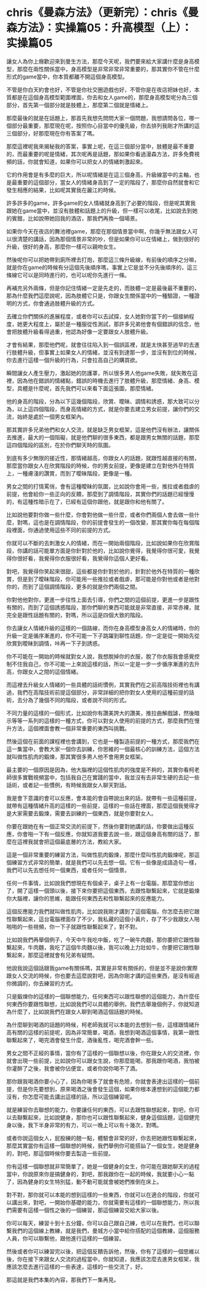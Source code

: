 # chris《曼森方法》（更新完）：chris《曼森方法》：实操篇05：升高模型（上）：实操篇05

讓女人為你上癮歡迎來到曼生方法，那麼今天呢，我們要來給大家講什麼是身高模型，那麼在兩性關係當中，身高模型是非常非常非常重要的，那其實你不管在什麼形式的game當中，你本質都離不開這個身高模型。

不管是你白天約會也好，不管是你社交圈遊戲也好，不管你是在夜店把妹也好，本質都是在這個身高模型範圍裡面，你去和女人game的，那麼身高模型呢分為三個部分，首先第一個部分就是肢體上，那麼第二個就是情緒上。

那麼最後的就是在話題上，那首先我想先問問大家一個問題，我想請問各位，哪一個部分最重要，那麼現在呢，按照你心目當中的優先級，你去排列我剛才所講的這三個部分，好那麼現在你有答案了嗎。

那麼這裡呢我來揭秘我的答案，事實上呢，在這三個部分當中，肢體是最不重要的，而最重要的呢是情緒，其次呢再是話題，那如果你看過漫森方法，許多免費視頻的話，你就會知道，如果你可以把女人的情緒刺激起來。

它的作用會是有多麼的巨大，所以呢情緒是在這三個身高，升級線當中的主軸，也是最重要的這個部分，當女人的情緒身高到了一定的階段了，那麼你自然就會和它發生相應的結果，比如呢其實我在麗江的時候。

許多許多的game，許多game的女人情緒就身高到了必要的階段，但是呢其實我跟她在game當中，並沒有肢體和話題上的升級，但一樣可以收尾，比如說去到她的賓館，比如說帶她回我的酒店，那我們再換一個場景。

如果你今天在夜店的舞池裡game，那麼在那個情景當中啊，你幾乎無法跟女人可以很清楚的講話，因為那個情景非常的吵，但是如果你可以在情緒上，做到很好的升級，很好的身高，那麼你一樣可以親吻女生。

然後呢你可以把她帶到廁所裡去打炮，那麼這三條升級線，有前後的順序之分嘛，就是你在game的時候有分這個先後順序嗎，事實上它是並不分先後順序的，這三條線它可以是同時進行的，也可以呢你先進行一條。

再補充另外兩條，但是你記住情緒一定是先走的，而肢體一定是最後最不重要的，那為什麼我們這麼說呢，因為肢體它只是，你跟女生關係當中的一種驗證，一種證明的方式，你會通過肢體升級的方式。

去確立你們關係的進展程度，或者你可以去試探，女人她對你當下的一個接納程度，她更大程度上，屬於是一種服從性測試，那許多兄弟他會有個錯誤的信念，他會把肢體升級看得過重，他認為好像一定要跟女人肢體升級。

才會有結果，那麼他們呢，就會往往陷入到一個誤區裡，就是太快甚至過早的去進行肢體升級，但事實上如果女人的情緒，並沒有到達那一步，並沒有到位的時候，你去進行這樣一個升級的行為，只會拉高自己的購買欲。

瞬間讓女人產生壓力，激起她的防護罩，所以很多男人他game失敗，就失敗在這裡，因為他在錯誤的情緒點，錯誤的時機去進行了肢體升級，那麼情緒、身高、模型，具體是什麼呢，首先我們可以來看下面這張圖，那麼情緒。

他的身高的階段，分為以下這幾個階段，欣賞、曖昧、調情和誘惑，那大致可以分為，以上這四個階段，而身高情緒的方式，就是你要去建立男女前提，讓你們的交流，始終是處於一個男女框架內。

那其實許多兄弟他們和女人交流，就是缺乏男女框架，這是他們沒有辦法，讓關係去推進，最大的一個阻礙，就是他們聊的很多東西，都是跟男女無關的話題，那麼這四個階段的區別，在於你們聊天時的氛圍。

到底有多少無限的接近性，那情緒越高，你跟女人的話題，就跟性越直接的有關，那麼當你跟女人在欣賞階段的時候，你的男女前提，更像是建立在對他外在特質上，一種膚淺的讚賞，而到了曖昧階段，更像是一種。

男女之間的打情罵俏，會有這種曖昧的氛圍，比如說你會用一些，推拉或者戲虐的前提，他會給你一些正向的反饋，那麼到了調情階段，其實你們的話題已經慢慢的，有這種性暗示在了，已經有這個你跟他，就是跟你和他有關了。

比如說他要對你做一些什麼，你會對他做一些什麼，或者你們兩個人會去做一些什麼，對嗎，這也是在調情階段，你的前提會發生的一個改變，那其實你每在每個階段裡面，你通過使用這些不同的前提的方式。

你就可以不斷的去刺激女人的情緒，而在一開始兩個階段，比如說如果你在欣賞階段，你講的話可能單方面是你針對於他的，比如說你覺得，我覺得你很可愛，我覺得你很好看，我覺得你衣服很好看，我覺得你這個人更好看。

對吧，我覺得你笑起來很甜，這些都是你針對於他的，針對於他外在特質的一種欣賞，但是到了曖昧階段，你可能用一些推拉或者戲虐，那可能是你對他或者是他對你的，而到了這個調情階段，更多的就是你們兩個之間。

你對他他對你，更進一步往性上面去引導，你們之間的這個前提，更進一步是跟性有關的，而到了這個誘惑階段，那你們聊的東西可能就是非常直接，非常赤裸，就完全是跟性話題有關的，對嗎，所以這是四個大致的階段。

你去讓女人情緒升級的這樣的一個路線，而你在身高模型身高女人的情緒時，你的升級一定是循序漸進的，你不可能一下子跳躍到聊性話題，你一定是從一開始先從欣賞到曖昧到調情，咔再一下子到誘惑。

你不可能在一開始的時候就對女人說，我想脫掉你的衣服，脫了你衣服我會感覺控制不住我自己，你不可能一上來說這樣的話，所以一定是一步一步循序漸進的去升高，你跟女人之間的這個情緒。

而這裡去升級女人情緒的一些具體的話術慣例，其實我們在之前高階技術裡也有講過，我們在高階技術前提這個部分，非常詳細的把你對女人使用的這種前提的話術，去分為了幾個不同的階段，或者說不同的形式。

不同力量的這樣的一個形式，比如說你有讚美誇大的讚美，推拉曲解戲謔，然後暗示等等一系列的這樣的一種方式，你可以對女人使用的前提的方式，那麼我們在慢升方法，這個裡面會教一個非常重要的東西叫挑戰。

然後這個在前面的課程裡也會講到，它也是一種製造前提的一種方式，那麼我們在這一集當中，會教大家一個你去訓練，你思維的一個最核心的訓練方法，這個方法就叫做性肌肉的鍛煉，那其實很多男人他不會用男女框架。

最主要的一個原因是因為，他大腦裡的這個性肌肉的強度是不夠的，其實你看柯老師很多實戰視頻當中，包括我自己在實踐的當中，我並沒有去非常生硬的去記一些話術，或者記一些慣例，有時候我跟女人聊天對話。

我是會下意識的會可以反應，會本能的會自帶說出來的話，就帶有一些這種前提，就帶有這種情緒升高的這樣的一些前提，這樣的一些話在裡面，那麼這個我覺得才是大家需要去鍛煉，需要去訓練的一個東西，就是你要對女人。

你要在跟她在有一個正常交流的前提下，然後你要對她講的話，你要做出這種反應，你會啪一下有一個反應，你就知道我要去說一些，跟這個身高有關的話了，那麼在這裡我就會把這個最底層的方法，教給大家。

這是一個非常重要的練習方法，叫做性肌肉鍛煉，那麼什麼叫性肌肉鍛煉呢，那這個練習方式非常的簡單，就是我們可以先去想一個，它有一些像是成語造句一樣，我們可以先去想任何一個東西，或者任何一個情景。

任何一件事情，比如說我們想現在有個桌子，桌子上有一台電腦，那麼當你想出了，開了這樣一個頭以後，接下來你要把這個東西，去跟性聯繫起來，它就是鍛煉你大腦裡，讓你的思維，能跟任何東西去和性聯繫起來的反應能力。

這個反應能力我們就叫做性肌肉，比如說我剛才講到了這個電腦，你怎麼去把它跟性聯繫起來，這台電腦裡面存了不少，我私藏的這個小黃片，存了不少我跟女人啪啪啪的一些視頻，你一下子就跟性聯繫起來了，對不對。

比如說我們再舉個例子，今天中午我吃中飯，吃了一碗牛肉麵，那你要把它跟性聯繫起來，牛肉麵，我吃了這個牛肉麵以後，我可以晚上力壯如牛，你要把它跟性聯繫起來，那麼這裡就會有兄弟有疑問。

他說我說這個話跟我game有關係嗎，其實是非常有關係的，但是並不是說你實際跟女人交流的時候，你也要去這麼說對吧，因為你剛才講的這些東西，是沒有經過你微調的，你去練習的方式。

只是鍛煉你的這樣的一個聯想能力，任何東西可以跟性聯想的這個能力，為什麼任何東西你要跟性聯想，比如說我們可以具體的舉例，我們去舉幾個例子，你就知道為什麼了，比如說我們在跟女人聊到喝酒這個話題的時候。

為什麼聊到喝酒的話題的時候，柯老師我就可以本能的去想到一些，這樣跟情緒升高有關的這樣的前提呢，因為非常簡單，喝酒，我想到喝酒這個事情，我第一跟性聯繫起來了，喝完酒會發生什麼，酒後亂性，喝完酒會幹一些。

男女之間不正經的事情，當你有了這樣的一個聯想以後，你在跟女人的交流裡，你就會出現一些前提，比如說你可以跟女生說，你那麼能喝，那我跟你喝酒，我怕被你灌醉了之後，我會被你佔便宜，或者你說你喝不了酒。

那你跟我喝酒你要小心了，因為你喝多了就會有危險，你就會表達出這樣的一個前提，但是你先要想到，原來喝酒之後會發生這個，如果你根本連想到的這個能力都沒有，你怎麼可能去講出這樣的話，所以這個練習呢。

就是練習你去聯想的能力，你要讓任何的東西，可以去跟性聯想起來，對吧，你可以去聯繫起來，比如說健身，那你也可以跟性聯繫起來，健身這個話題，這個健完身以後，我下半身非常的有力，可以一晚上可以有十幾次，對嗎。

或者你說這個女人，屁股練的翹一點，體驗會非常的好，你去把她跟性聯繫起來，那麼其實當你有這樣一個聯想的時候，我們舉例你可能搭訕了一個女生，她是健身的，對吧，那這個時候你要去製造一些前提。

你有這樣一個聯想就非常簡單了，她是一個健身的女生，你可能在跟她聊天的過程當中，你說原來你是搞健身的，對吧，那我跟你在一起的時候，我就要小心一點了，因為健身的女生特別猛，動不動可能就會被她們推倒在床上。

對不對，那你就可以本能的想到這樣的一些東西，你就可以在適合的階段，你就可以講出來，對吧，一開始你基礎的能力，你就需要有這樣的一個聯想能力，所以我們需要有這樣一個性之後的一個練習，那這個練習交給大家以後。

你可以每天，練習十到十五分鐘，你可以自己跟自己練，也可以在我們，也可以聯繫我們的這個線上教練，就是我們，曼城方小當中給你搭配的這個教練，這個服務人員，你可以聯繫他，跟他進行這樣的一個練習。

然後或者你可以練習完以後，把這個反饋告訴他，然後，你有了這樣的一個思維以後，你在接下來跟女人交流的過程當中，你就知道，我應該怎麼去進男女框架，我應該怎麼去進行這樣的一些表達，這樣的一些交流了，好。

那這就是我們本集的內容，那我們下一集再見。